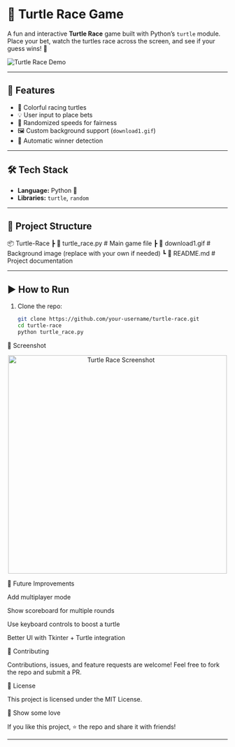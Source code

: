# 🐢 Turtle Race Game

A fun and interactive **Turtle Race** game built with Python’s `turtle` module.  
Place your bet, watch the turtles race across the screen, and see if your guess wins! 🎉  

![Turtle Race Demo](https://media.giphy.com/media/26gsvU9vx2V8prhGw/giphy.gif)

---

## 🚀 Features
- 🎨 Colorful racing turtles  
- 💡 User input to place bets  
- 🎲 Randomized speeds for fairness  
- 🖼 Custom background support (`download1.gif`)  
- 🏁 Automatic winner detection  

---

## 🛠️ Tech Stack
- **Language:** Python 🐍  
- **Libraries:** `turtle`, `random`  

---

## 📂 Project Structure
📦 Turtle-Race
┣ 📜 turtle_race.py # Main game file
┣ 📜 download1.gif # Background image (replace with your own if needed)
┗ 📜 README.md # Project documentation


---

## ▶️ How to Run

1. Clone the repo:
   ```bash
   git clone https://github.com/your-username/turtle-race.git
   cd turtle-race
   python turtle_race.py
📸 Screenshot
<p align="center"> <img src="https://i.imgur.com/N3JQK0L.png" alt="Turtle Race Screenshot" width="500"/> </p>

🔮 Future Improvements

Add multiplayer mode

Show scoreboard for multiple rounds

Use keyboard controls to boost a turtle

Better UI with Tkinter + Turtle integration

🤝 Contributing

Contributions, issues, and feature requests are welcome!
Feel free to fork the repo and submit a PR.

📜 License

This project is licensed under the MIT License.

🌟 Show some love

If you like this project, ⭐ the repo and share it with friends!

---


